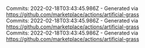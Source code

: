 Commits: 2022-02-18T03:43:45.986Z - Generated via https://github.com/marketplace/actions/artificial-grass
<br>
Commits: 2022-02-18T03:43:45.986Z - Generated via https://github.com/marketplace/actions/artificial-grass
<br>
Commits: 2022-02-18T03:43:45.986Z - Generated via https://github.com/marketplace/actions/artificial-grass
<br>

